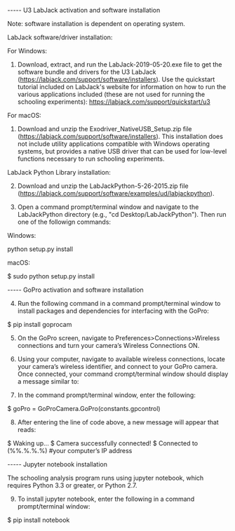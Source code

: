 ----- U3 LabJack activation and software installation  

Note: software installation is dependent on operating system.

LabJack software/driver installation:

For Windows:

1.	Download, extract, and run the LabJack-2019-05-20.exe file to get the software bundle and drivers for the U3 LabJack (https://labjack.com/support/software/installers). Use the quickstart tutorial included on LabJack's website for information on how to run the various applications included (these are not used for running the schooling experiments): https://labjack.com/support/quickstart/u3


For macOS:

1. Download and unzip the Exodriver_NativeUSB_Setup.zip file (https://labjack.com/support/software/installers). This installation does not include utility applications compatible with Windows operating systems, but provides a native USB driver that can be used for low-level functions necessary to run schooling experiments.

LabJack Python Library installation:

2. Download and unzip the LabJackPython-5-26-2015.zip file (https://labjack.com/support/software/examples/ud/labjackpython).

3. Open a command prompt/terminal window and navigate to the LabJackPython directory (e.g., "cd Desktop/LabJackPython"). Then run one of the followign commands:

Windows:

python setup.py install

macOS:

$ sudo python setup.py install

----- GoPro activation and software installation

4.	Run the following command in a command prompt/terminal window to install packages and dependencies for interfacing with the GoPro:

$ pip install goprocam

5.	On the GoPro screen, navigate to Preferences>Connections>Wireless connections and turn your camera’s Wireless Connections ON.

6.	Using your computer, navigate to available wireless connections, locate your camera’s wireless identifier, and connect to your GoPro camera. Once connected, your command crompt/terminal window should display a message similar to:


7.	In the command prompt/terminal window, enter the following:

$ goPro = GoProCamera.GoPro(constants.gpcontrol)

8.	After entering the line of code above, a new message will appear that reads:

$ Waking up...
$ Camera successfully connected!
$ Connected to (%%.%.%.%) #your computer’s IP address  

----- Jupyter notebook installation

The schooling analysis program runs using jupyter notebook, which requires Python 3.3 or greater, or Python 2.7. 

9. To install jupyter notebook, enter the following in a command prompt/terminal window:

$ pip install notebook
